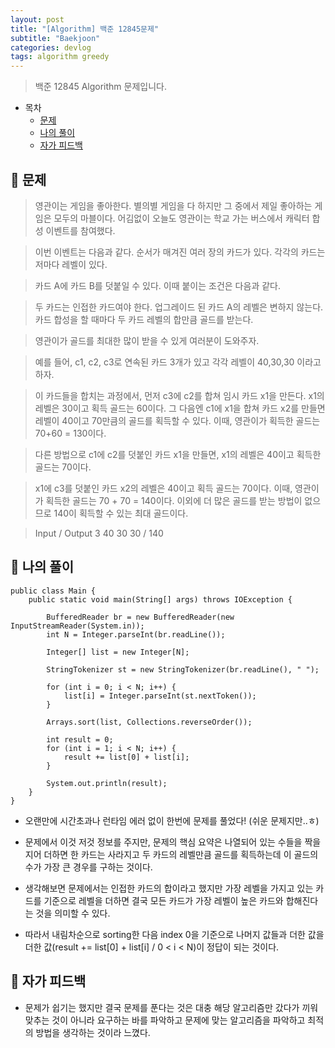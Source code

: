 ```yaml
---
layout: post
title: "[Algorithm] 백준 12845문제"
subtitle: "Baekjoon"
categories: devlog
tags: algorithm greedy
---
```


> 백준 12845 Algorithm 문제입니다.

<!---more--->

- 목차
  - [문제](#-문제)
  - [나의 풀이](#-나의-풀이)
  - [자가 피드백](#-자가-피드백)

## 📌 문제

> 영관이는 게임을 좋아한다. 별의별 게임을 다 하지만 그 중에서 제일 좋아하는 게임은 모두의 마블이다. 어김없이 오늘도 영관이는 학교 가는 버스에서 캐릭터 합성 이벤트를 참여했다.

> 이번 이벤트는 다음과 같다. 순서가 매겨진 여러 장의 카드가 있다. 각각의 카드는 저마다 레벨이 있다.

> 카드 A에 카드 B를 덧붙일 수 있다. 이때 붙이는 조건은 다음과 같다.

> 두 카드는 인접한 카드여야 한다.
> 업그레이드 된 카드 A의 레벨은 변하지 않는다.
> 카드 합성을 할 때마다 두 카드 레벨의 합만큼 골드를 받는다.

> 영관이가 골드를 최대한 많이 받을 수 있게 여러분이 도와주자.

> 예를 들어, c1, c2, c3로 연속된 카드 3개가 있고 각각 레벨이 40,30,30 이라고 하자.

> 이 카드들을 합치는 과정에서, 먼저 c3에 c2를 합쳐 임시 카드 x1을 만든다. x1의 레벨은 30이고 획득 골드는 60이다. 그 다음엔 c1에 x1을 합쳐 카드 x2를 만들면 레벨이 40이고 70만큼의 골드를 획득할 수 있다. 이때, 영관이가 획득한 골드는 70+60 = 130이다.

> 다른 방법으로 c1에 c2를 덧붙인 카드 x1을 만들면, x1의 레벨은 40이고 획득한 골드는 70이다.

> x1에 c3를 덧붙인 카드 x2의 레벨은 40이고 획득 골드는 70이다. 이때, 영관이가 획득한 골드는 70 + 70 = 140이다. 이외에 더 많은 골드를 받는 방법이 없으므로 140이 획득할 수 있는 최대 골드이다.

> Input / Output
> 3
> 40 30 30 / 140

## 📌 나의 풀이

```
public class Main {
    public static void main(String[] args) throws IOException {

        BufferedReader br = new BufferedReader(new InputStreamReader(System.in));
        int N = Integer.parseInt(br.readLine());

        Integer[] list = new Integer[N];

        StringTokenizer st = new StringTokenizer(br.readLine(), " ");

        for (int i = 0; i < N; i++) {
            list[i] = Integer.parseInt(st.nextToken());
        }

        Arrays.sort(list, Collections.reverseOrder());

        int result = 0;
        for (int i = 1; i < N; i++) {
            result += list[0] + list[i];
        }

        System.out.println(result);
    }
}

```

- 오랜만에 시간초과나 런타임 에러 없이 한번에 문제를 풀었다! (쉬운 문제지만..ㅎ)
- 문제에서 이것 저것 정보를 주지만, 문제의 핵심 요약은 나열되어 있는 수들을 짝을 지어 더하면 한 카드는 사라지고 두 카드의 레벨만큼 골드를 획득하는데 이 골드의 수가 가장 큰 경우를 구하는 것이다.

- 생각해보면 문제에서는 인접한 카드의 합이라고 했지만 가장 레벨을 가지고 있는 카드를 기준으로 레벨을 더하면 결국 모든 카드가 가장 레벨이 높은 카드와 합해진다는 것을 의미할 수 있다.
- 따라서 내림차순으로 sorting한 다음 index 0을 기준으로 나머지 값들과 더한 값을 더한 값(result += list[0] + list[i] / 0 < i < N)이 정답이 되는 것이다.

## 📌 자가 피드백

- 문제가 쉽기는 했지만 결국 문제를 푼다는 것은 대충 해당 알고리즘만 갔다가 끼워맞추는 것이 아니라 요구하는 바를 파악하고 문제에 맞는 알고리즘을 파악하고 최적의 방법을 생각하는 것이라 느꼈다.
